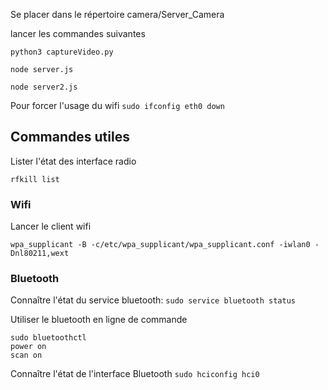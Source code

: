 
Se placer dans le répertoire 
camera/Server_Camera 

lancer les commandes suivantes
```
python3 captureVideo.py

node server.js

node server2.js

```

Pour forcer l'usage du wifi
`sudo ifconfig eth0 down`

## Commandes utiles

Lister l'état des interface radio

`rfkill list`



### Wifi 

Lancer le client wifi

`wpa_supplicant -B -c/etc/wpa_supplicant/wpa_supplicant.conf -iwlan0 -Dnl80211,wext`


### Bluetooth

Connaître l'état du service bluetooth:
`sudo service bluetooth status`

Utiliser le bluetooth en ligne de commande
```
sudo bluetoothctl
power on
scan on
```

Connaître l'état de l'interface Bluetooth
`sudo hciconfig hci0`

